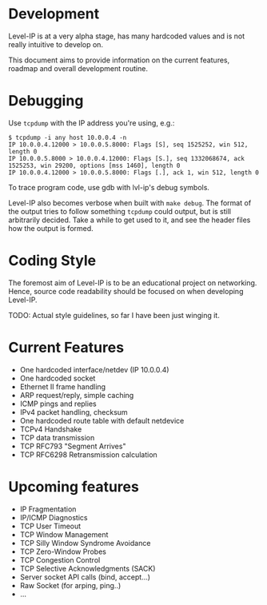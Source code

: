 # Development

Level-IP is at a very alpha stage, has many hardcoded values and is not really intuitive to develop on. 

This document aims to provide information on the current features, roadmap and overall development routine. 

# Debugging

Use `tcpdump` with the IP address you're using, e.g.:

```
$ tcpdump -i any host 10.0.0.4 -n
IP 10.0.0.4.12000 > 10.0.0.5.8000: Flags [S], seq 1525252, win 512, length 0
IP 10.0.0.5.8000 > 10.0.0.4.12000: Flags [S.], seq 1332068674, ack 1525253, win 29200, options [mss 1460], length 0
IP 10.0.0.4.12000 > 10.0.0.5.8000: Flags [.], ack 1, win 512, length 0
```

To trace program code, use gdb with lvl-ip's debug symbols. 

Level-IP also becomes verbose when built with `make debug`. The format of the output tries to follow something `tcpdump` could output, but is still arbitrarily decided. Take a while to get used to it, and see the header files how the output is formed.

# Coding Style

The foremost aim of Level-IP is to be an educational project on networking. Hence, source code readability should be focused on when developing Level-IP.

TODO: Actual style guidelines, so far I have been just winging it.

# Current Features

* One hardcoded interface/netdev (IP 10.0.0.4)
* One hardcoded socket
* Ethernet II frame handling
* ARP request/reply, simple caching
* ICMP pings and replies 
* IPv4 packet handling, checksum
* One hardcoded route table with default netdevice
* TCPv4 Handshake
* TCP data transmission
* TCP RFC793 "Segment Arrives"
* TCP RFC6298 Retransmission calculation

# Upcoming features

* IP Fragmentation
* IP/ICMP Diagnostics
* TCP User Timeout
* TCP Window Management
* TCP Silly Window Syndrome Avoidance
* TCP Zero-Window Probes
* TCP Congestion Control
* TCP Selective Acknowledgments (SACK)
* Server socket API calls (bind, accept...)
* Raw Socket (for arping, ping..)
* ...
